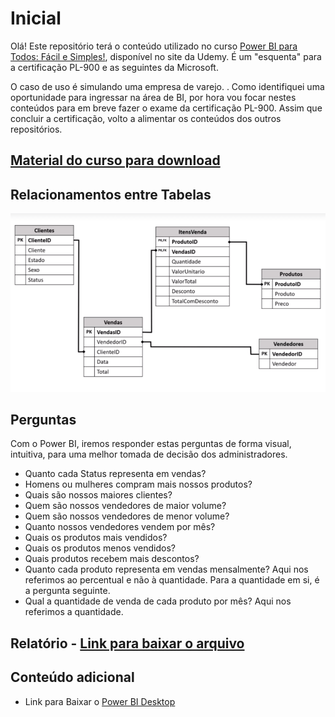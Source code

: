# Inicial

Olá! Este repositório terá o conteúdo utilizado no curso [Power BI para Todos: Fácil e Simples!](https://www.udemy.com/course/power-bi-para-todos-facil-e-simples/), disponível no site da Udemy. É um "esquenta" para a certificação PL-900 e as seguintes da Microsoft.

O caso de uso é simulando uma empresa de varejo. . Como identifiquei uma oportunidade para ingressar na área de BI, por hora vou focar nestes conteúdos para em breve fazer o exame da certificação PL-900. Assim que concluir a certificação, volto a alimentar os conteúdos dos outros repositórios. 

## [Material do curso para download](https://www.eia.ai/material_download)

## Relacionamentos entre Tabelas

![](Img/RelacionamentosTabela.png)

## Perguntas

Com o Power BI, iremos responder estas perguntas de forma visual, intuitiva, para uma melhor tomada de decisão dos administradores.

* Quanto cada Status representa em vendas?
* Homens ou mulheres compram mais nossos produtos?
* Quais são nossos maiores clientes?
* Quem são nossos vendedores de maior volume?
* Quem são nossos vendedores de menor volume?
* Quanto nossos vendedores vendem por mês?
* Quais os produtos mais vendidos?
* Quais os produtos menos vendidos?
* Quais produtos recebem mais descontos?
* Quanto cada produto representa em vendas mensalmente? Aqui nos referimos ao percentual e não à quantidade. Para a quantidade em si, é a pergunta seguinte.
* Qual a quantidade de venda de cada produto por mês? Aqui nos referimos a quantidade.

## Relatório - [Link para baixar o arquivo](/RelatorioVarejo.pbix) 

## Conteúdo adicional

* Link para Baixar o [Power BI Desktop](https://powerbi.microsoft.com/pt-br/desktop/)

  




